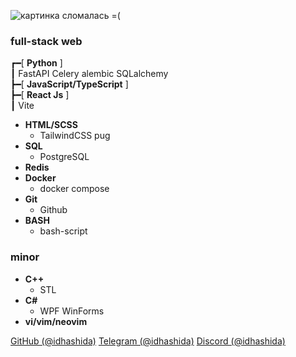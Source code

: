 ![картинка сломалась =(](https://i.imgur.com/fETQyjG.png)
### full-stack web
┏━[ **Python** ] <br>
┃ FastAPI Celery alembic SQLalchemy <br>
┣━[ **JavaScript/TypeScript** ] <br>
┣━[ **React Js** ] <br>
┃ Vite <br>
* **HTML/SCSS**
  - TailwindCSS pug
* **SQL**
  - PostgreSQL
* **Redis**
* **Docker**
  - docker compose
* **Git**
  - Github
* **BASH**
  - bash-script
### minor
* **C++**
  - STL
* **C#**
  - WPF WinForms
* **vi/vim/neovim**

[GitHub (@idhashida)](https://github.com/idhashida)
[Telegram (@idhashida)](https://t.me/idhashida)
[Discord (@idhashida)](https://discordapp.com/users/517293553555079171)
